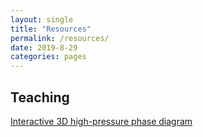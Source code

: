 ```yaml
---
layout: single
title: "Resources"
permalink: /resources/
date: 2019-8-29
categories: pages
---
```

## Teaching
[Interactive 3D high-pressure phase diagram](https://sketchfab.com/kshi/collections/3d-high-pressure-phase-diagram)



